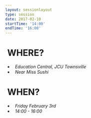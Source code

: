 ```yaml
---
layout: sessionlayout
type: session
date: 2017-02-10
startTime: '14:00'
endTime: '16:00'
---
```


&nbsp;WHERE?
============

- &nbsp;&nbsp;*Education Central, JCU Townsville*
- &nbsp;&nbsp;*Near Miss Sushi*

&nbsp;WHEN?
===========

- &nbsp;&nbsp;*Friday February 3rd* 
- &nbsp;&nbsp;*14:00 - 16:00*
